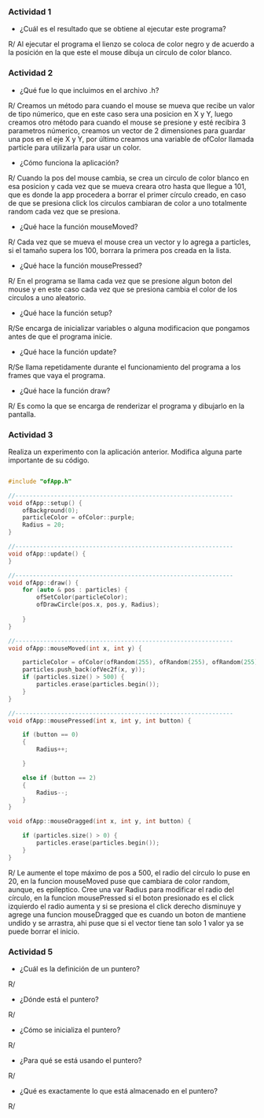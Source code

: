 ### Actividad 1

- ¿Cuál es el resultado que se obtiene al ejecutar este programa?

R/ Al ejecutar el programa el lienzo se coloca de color negro y de acuerdo a la posición en la que este el mouse dibuja un círculo de color blanco.

### Actividad 2

- ¿Qué fue lo que incluimos en el archivo .h?

R/ Creamos un método  para cuando el mouse se mueva que recibe un valor de tipo númerico, que en este caso sera una posicion en X y Y, luego creamos otro método para cuando el mouse se presione y esté recibira 3 parametros númerico, creamos un vector de 2 dimensiones para guardar una pos en el eje X y Y, por último creamos una variable de ofColor llamada particle para utilizarla para usar un color.



- ¿Cómo funciona la aplicación?

R/ Cuando la pos del mouse cambia, se crea un circulo de color blanco en esa posicion y cada vez que se mueva creara otro hasta que llegue a 101, que es donde la app procedera a borrar el primer círculo creado, en caso de que se presiona click los circulos cambiaran de color a uno totalmente random cada vez que se presiona.

- ¿Qué hace la función mouseMoved?

R/ Cada vez que se mueva el mouse crea un vector y lo agrega a particles, si el tamaño supera los 100, borrara la primera pos creada en la lista.

- ¿Qué hace la función mousePressed?

R/ En el programa se llama cada vez que se presione algun boton del mouse y en este caso cada vez que se presiona cambia el color de los circulos a uno aleatorio.

- ¿Qué hace la función setup?

R/Se encarga de inicializar variables o alguna modificacion que pongamos antes de que el programa inicie.

- ¿Qué hace la función update?

R/Se llama repetidamente durante el funcionamiento del programa a los frames que vaya el programa.

- ¿Qué hace la función draw?

R/ Es como la que se encarga de renderizar el programa y dibujarlo en la pantalla.

### Actividad 3

Realiza un experimento con la aplicación anterior. Modifica alguna parte importante de su código.

```cpp

#include "ofApp.h"

//--------------------------------------------------------------
void ofApp::setup() {
	ofBackground(0);
	particleColor = ofColor::purple;
	Radius = 20;
}

//--------------------------------------------------------------
void ofApp::update() {
}

//--------------------------------------------------------------
void ofApp::draw() {
	for (auto & pos : particles) {
		ofSetColor(particleColor);
		ofDrawCircle(pos.x, pos.y, Radius);
		
	}
}

//--------------------------------------------------------------
void ofApp::mouseMoved(int x, int y) {

	particleColor = ofColor(ofRandom(255), ofRandom(255), ofRandom(255));
	particles.push_back(ofVec2f(x, y));
	if (particles.size() > 500) {
		particles.erase(particles.begin());
	}
}

//--------------------------------------------------------------
void ofApp::mousePressed(int x, int y, int button) {

	if (button == 0)
	{
		Radius++;

	}

	else if (button == 2)
	{
		Radius--;
	}
}

void ofApp::mouseDragged(int x, int y, int button) {

	if (particles.size() > 0) {
		particles.erase(particles.begin());
	}
}

```

R/ Le aumente el tope máximo de pos a 500, el radio del círculo lo puse en 20, en la funcion mouseMoved puse que cambiara de color random, aunque, es epileptico. Cree una var Radius para modificar el radio del círculo, en la funcion mousePressed si el boton presionado es el click izquierdo el radio aumenta y si se presiona el click derecho disminuye y agrege una funcion mouseDragged que es cuando un boton de mantiene undido y se arrastra, ahi puse que si el vector tiene tan solo 1 valor ya se puede borrar el inicio.


### Actividad 5

- ¿Cuál es la definición de un puntero?

R/

- ¿Dónde está el puntero?

R/

- ¿Cómo se inicializa el puntero?

R/

- ¿Para qué se está usando el puntero?

R/

- ¿Qué es exactamente lo que está almacenado en el puntero?

R/